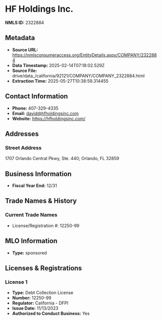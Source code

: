 # HF Holdings Inc.

**NMLS ID:** 2322884

## Metadata
- **Source URL:** https://nmlsconsumeraccess.org/EntityDetails.aspx/COMPANY/2322884
- **Data Timestamp:** 2025-02-14T07:18:02.529Z
- **Source File:** drive/data_/california/92121/COMPANY/COMPANY_2322884.html
- **Extraction Time:** 2025-05-27T10:38:59.314455

## Contact Information
- **Phone:** 407-329-4335
- **Email:** david@hfholdingsinc.com
- **Website:** https://hfholdingsinc.com/

## Addresses
### Street Address
1707 Orlando Central Pkwy, Ste. 440; Orlando, FL 32859

## Business Information
- **Fiscal Year End:** 12/31

## Trade Names & History
### Current Trade Names
- License/Registration #: 12250-99

## MLO Information
- **Type:** sponsored

## Licenses & Registrations

### License 1
- **Type:** Debt Collection License
- **Number:** 12250-99
- **Regulator:** California - DFPI
- **Issue Date:** 11/13/2023
- **Authorized to Conduct Business:** Yes
